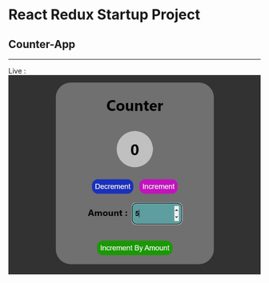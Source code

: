 # React Redux Startup Project

## Counter-App

---

Live :
<img src="./src/assets/img/counter-app.jpg">
